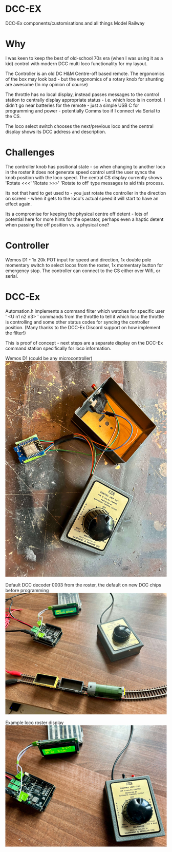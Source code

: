 # DCC-EX
DCC-Ex components/customisations and all things Model Railway

# Why
I was keen to keep the best of old-school 70s era (when I was using it as a kid) control with modern DCC multi loco functionality for my layout.


The Controller is an old DC H&M Centre-off based remote. The ergonomics of the box may look bad - but the ergonomics of a rotary knob for shunting are awesome (In my opinion of course)

The throttle has no local display, instead passes messages to the control station to centrally display appropriate status - i.e. which loco is in control.
I didn't go near batteries for the remote - just a simple USB C for programming and power - potentially Comms too if I connect via Serial to the CS.

The loco select switch chooses the next/previous loco and the central display shows its DCC address and description.


# Challenges
  The controller knob has positional state - so when changing to another loco in the roster it does not generate speed control until the user syncs the knob position with the loco speed. The central CS display currently shows 'Rotate <<<' 'Rotate >>>' 'Rotate to off' type messages to aid this process. 

Its not that hard to get used to - you just rotate the controller in the direction on screen - when it gets to the loco's actual speed it will start to have an effect again.

Its a compromise for keeping the physical centre off detent - lots of potential here for more hints for the operator, perhaps even a haptic detent when passing the off position vs. a physical one?


# Controller
   Wemos D1 - 1x 20k POT input for speed and direction, 1x double pole momentary switch to select locos from the roster, 1x momentary button for emergency stop.
   The controller can connect to the CS either over Wifi, or serial.
   
# DCC-Ex
  Automation.h implements a command filter which watches for specific user ' \<U n1 n2 n3> ' commands from the throttle to tell it which loco the throttle is controlling and some other status codes for syncing the controller position. (Many thanks to the DCC-Ex Discord support on how implement the filter!)


This is proof of concept - next steps are a separate display on the DCC-Ex command station specifically for loco information.

Wemos D1 (could be any microcontroller)
![alt_text](https://github.com/RichardL64/DCC-Ex/blob/main/IMG_0818.jpeg)

Default DCC decoder 0003 from the roster, the default on new DCC chips before programming
![alt_text](https://github.com/RichardL64/DCC-Ex/blob/main/IMG_0824.jpeg)

Example loco roster display
![alt_text](https://github.com/RichardL64/DCC-Ex/blob/main/IMG_0828.jpeg)

